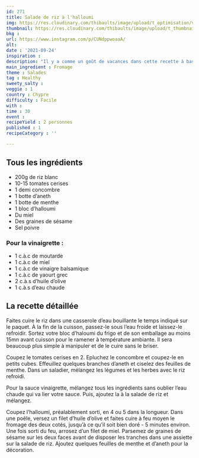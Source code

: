 ```yaml
---
id: 271
title: Salade de riz à l'halloumi
img: https://res.cloudinary.com/thibaults/image/upload/t_optimisation/v1632503812/Recipes/20210924_salade_riz_halloumi.jpg
thumbnail: https://res.cloudinary.com/thibaults/image/upload/t_thumbnail_josie/v1632503812/Recipes/20210924_salade_riz_halloumi.jpg
bkg : 
url: https://www.instagram.com/p/CUNdppwoaaA/
alt: 
date : '2021-09-24'
inspiration : 
description: "Il y a comme un goût de vacances dans cette recette à base d’halloumi parfait pour accompagner une salade de riz !"
main_ingredient : Fromage
theme : Salades
tag : Healthy
sweety_salty : 
veggie : 1
country : Chypre
difficulty : Facile
with : 
time : 30
event : 
recipeYield : 2 personnes
published : 1
recipeCategory : ''

---
```


## Tous les ingrédients
 - 200g de riz blanc
 - 10-15 tomates cerises
 - 1 demi concombre
 - 1 botte d’aneth
 - 1 botte de menthe
 - 1 bloc d’halloumi
 - Du miel
 - Des graines de sésame
 - Sel poivre

### Pour la vinaigrette :
 - 1 c.à.c de moutarde
 - 1 c.à.c de miel
 - 1 c.à.c de vinaigre balsamique
 - 1 c.à.c de yaourt grec
 - 2 c.à.s d’huile d’olive
 - 1 c.à.s d’eau chaude

## La recette détaillée
Faites cuire le riz dans une casserole d’eau bouillante le temps indiqué sur le paquet. À la fin de la cuisson, passez-le sous l’eau froide et laissez-le refroidir. Sortez votre bloc d’haloumi du frigo et de son emballage au moins 15mn avant cuisson pour le ramener à température ambiante. Il sera beaucoup plus simple à manipuler et de le cuire sans le briser.

Coupez le tomates cerises en 2. Epluchez le concombre et coupez-le en petits cubes. Effeuillez quelques branches d’aneth et ciselez des feuilles de menthe. Dans un saladier, mélangez les légumes et les herbes avec le riz refroidi.

Pour la sauce vinaigrette, mélangez tous les ingrédients sans oublier l’eau chaude qui va lier votre sauce. Puis, ajoutez la à la salade de riz et mélangez.

Coupez l’halloumi, préalablement sorti, en 4 ou 5 dans la longueur. Dans une poêle, versez un filet d’huile d’olive et faites cuire à feu moyen le fromage des deux cotés, jusqu’à ce qu’il soit bien doré - 5 minutes environ. Une fois sorti du feu, arrosez d’un filet de miel. Parsemez de graines de sésame sur les deux faces avant de disposer les tranches dans une assiette sur la salade de riz. Ajoutez quelques feuilles de menthe et d’aneth pour la décoration.